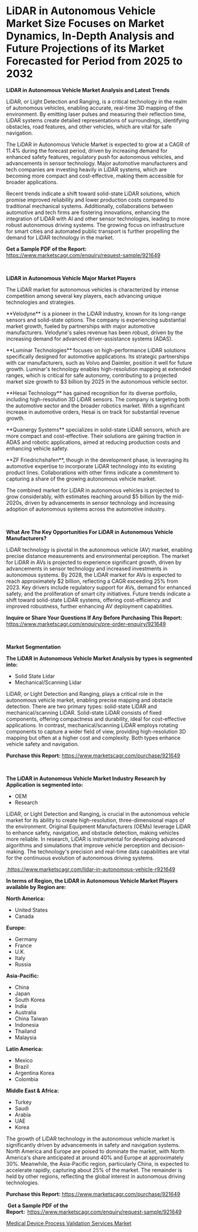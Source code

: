 <p><h1>LiDAR in Autonomous Vehicle Market Size Focuses on Market Dynamics, In-Depth Analysis and Future Projections of its Market Forecasted for Period from 2025 to 2032</h1></p><p><strong>LiDAR in Autonomous Vehicle Market Analysis and Latest Trends</strong></p>
<p><p>LiDAR, or Light Detection and Ranging, is a critical technology in the realm of autonomous vehicles, enabling accurate, real-time 3D mapping of the environment. By emitting laser pulses and measuring their reflection time, LiDAR systems create detailed representations of surroundings, identifying obstacles, road features, and other vehicles, which are vital for safe navigation.</p><p>The LiDAR in Autonomous Vehicle Market is expected to grow at a CAGR of 11.4% during the forecast period, driven by increasing demand for enhanced safety features, regulatory push for autonomous vehicles, and advancements in sensor technology. Major automotive manufacturers and tech companies are investing heavily in LiDAR systems, which are becoming more compact and cost-effective, making them accessible for broader applications.</p><p>Recent trends indicate a shift toward solid-state LiDAR solutions, which promise improved reliability and lower production costs compared to traditional mechanical systems. Additionally, collaborations between automotive and tech firms are fostering innovations, enhancing the integration of LiDAR with AI and other sensor technologies, leading to more robust autonomous driving systems. The growing focus on infrastructure for smart cities and automated public transport is further propelling the demand for LiDAR technology in the market.</p></p>
<p><strong>Get a Sample PDF of the Report:&nbsp;</strong> <a href="https://www.marketscagr.com/enquiry/request-sample/921649?utm_campaign=2012&utm_medium=2&utm_source=Github&utm_content=ia&utm_term=07032025&utm_id=lidar-in-autonomous-vehicle">https://www.marketscagr.com/enquiry/request-sample/921649</a></p>
<p>&nbsp;</p>
<p><strong>LiDAR in Autonomous Vehicle Major Market Players</strong></p>
<p><p>The LiDAR market for autonomous vehicles is characterized by intense competition among several key players, each advancing unique technologies and strategies.</p><p>**Velodyne** is a pioneer in the LiDAR industry, known for its long-range sensors and solid-state options. The company is experiencing substantial market growth, fueled by partnerships with major automotive manufacturers. Velodyne's sales revenue has been robust, driven by the increasing demand for advanced driver-assistance systems (ADAS).</p><p>**Luminar Technologies** focuses on high-performance LiDAR solutions specifically designed for automotive applications. Its strategic partnerships with car manufacturers, such as Volvo and Daimler, position it well for future growth. Luminar's technology enables high-resolution mapping at extended ranges, which is critical for safe autonomy, contributing to a projected market size growth to $3 billion by 2025 in the autonomous vehicle sector.</p><p>**Hesai Technology** has gained recognition for its diverse portfolio, including high-resolution 3D LiDAR sensors. The company is targeting both the automotive sector and the broader robotics market. With a significant increase in automotive orders, Hesai is on track for substantial revenue growth.</p><p>**Quanergy Systems** specializes in solid-state LiDAR sensors, which are more compact and cost-effective. Their solutions are gaining traction in ADAS and robotic applications, aimed at reducing production costs and enhancing vehicle safety.</p><p>**ZF Friedrichshafen**, though in the development phase, is leveraging its automotive expertise to incorporate LiDAR technology into its existing product lines. Collaborations with other firms indicate a commitment to capturing a share of the growing autonomous vehicle market.</p><p>The combined market for LiDAR in autonomous vehicles is projected to grow considerably, with estimates reaching around $5 billion by the mid-2020s, driven by advancements in sensor technology and increasing adoption of autonomous systems across the automotive industry.</p></p>
<p>&nbsp;</p>
<p><strong>What Are The Key Opportunities For LiDAR in Autonomous Vehicle Manufacturers?</strong></p>
<p><p>LiDAR technology is pivotal in the autonomous vehicle (AV) market, enabling precise distance measurements and environmental perception. The market for LiDAR in AVs is projected to experience significant growth, driven by advancements in sensor technology and increased investments in autonomous systems. By 2028, the LiDAR market for AVs is expected to reach approximately $2 billion, reflecting a CAGR exceeding 25% from 2023. Key drivers include regulatory support for AVs, demand for enhanced safety, and the proliferation of smart city initiatives. Future trends indicate a shift toward solid-state LiDAR systems, offering cost-efficiency and improved robustness, further enhancing AV deployment capabilities.</p></p>
<p><strong>Inquire or Share Your Questions If Any Before Purchasing This Report:</strong> <a href="https://www.marketscagr.com/enquiry/pre-order-enquiry/921649?utm_campaign=2012&utm_medium=2&utm_source=Github&utm_content=ia&utm_term=07032025&utm_id=lidar-in-autonomous-vehicle">https://www.marketscagr.com/enquiry/pre-order-enquiry/921649</a></p>
<p>&nbsp;</p>
<p><strong>Market Segmentation</strong></p>
<p><strong>The LiDAR in Autonomous Vehicle Market Analysis by types is segmented into:</strong></p>
<p><ul><li>Solid State Lidar</li><li>Mechanical/Scanning Lidar</li></ul></p>
<p><p>LiDAR, or Light Detection and Ranging, plays a critical role in the autonomous vehicle market, enabling precise mapping and obstacle detection. There are two primary types: solid-state LiDAR and mechanical/scanning LiDAR. Solid-state LiDAR consists of fixed components, offering compactness and durability, ideal for cost-effective applications. In contrast, mechanical/scanning LiDAR employs rotating components to capture a wider field of view, providing high-resolution 3D mapping but often at a higher cost and complexity. Both types enhance vehicle safety and navigation.</p></p>
<p><strong>Purchase this Report:&nbsp;</strong><a href="https://www.marketscagr.com/purchase/921649?utm_campaign=2012&utm_medium=2&utm_source=Github&utm_content=ia&utm_term=07032025&utm_id=lidar-in-autonomous-vehicle">https://www.marketscagr.com/purchase/921649</a></p>
<p>&nbsp;</p>
<p><strong>The LiDAR in Autonomous Vehicle Market Industry Research by Application is segmented into:</strong></p>
<p><ul><li>OEM</li><li>Research</li></ul></p>
<p><p>LiDAR, or Light Detection and Ranging, is crucial in the autonomous vehicle market for its ability to create high-resolution, three-dimensional maps of the environment. Original Equipment Manufacturers (OEMs) leverage LiDAR to enhance safety, navigation, and obstacle detection, making vehicles more reliable. In research, LiDAR is instrumental for developing advanced algorithms and simulations that improve vehicle perception and decision-making. The technology's precision and real-time data capabilities are vital for the continuous evolution of autonomous driving systems.</p></p>
<p><a href="https://www.marketscagr.com/lidar-in-autonomous-vehicle-r921649?utm_campaign=2012&utm_medium=2&utm_source=Github&utm_content=ia&utm_term=07032025&utm_id=lidar-in-autonomous-vehicle">&nbsp;https://www.marketscagr.com/lidar-in-autonomous-vehicle-r921649</a></p>
<p><strong>In terms of Region, the LiDAR in Autonomous Vehicle Market Players available by Region are:</strong></p>
<p>
    <p> <strong> North America: </strong>
        <ul>
            <li>United States</li>
            <li>Canada</li>
        </ul>
        </p> 
    <p> <strong> Europe: </strong>
        <ul>
            <li>Germany</li>
            <li>France</li>
            <li>U.K.</li>
            <li>Italy</li>
            <li>Russia</li>
        </ul>
        </p> 
    <p> <strong> Asia-Pacific: </strong>
        <ul>
            <li>China</li>
            <li>Japan</li>
            <li>South Korea</li>
            <li>India</li>
            <li>Australia</li>
            <li>China Taiwan</li>
            <li>Indonesia</li>
            <li>Thailand</li>
            <li>Malaysia</li>
        </ul>
        </p> 
    <p> <strong> Latin America: </strong>
        <ul>
            <li>Mexico</li>
            <li>Brazil</li>
            <li>Argentina Korea</li>
            <li>Colombia</li>
        </ul>
        </p> 
    <p> <strong> Middle East & Africa: </strong>
        <ul>
            <li>Turkey</li>
            <li>Saudi</li>
            <li>Arabia</li>
            <li>UAE</li>
            <li>Korea</li>
        </ul>
    </p>
    </p>
<p><p>The growth of LiDAR technology in the autonomous vehicle market is significantly driven by advancements in safety and navigation systems. North America and Europe are poised to dominate the market, with North America's share anticipated at around 40% and Europe at approximately 30%. Meanwhile, the Asia-Pacific region, particularly China, is expected to accelerate rapidly, capturing about 25% of the market. The remainder is held by other regions, reflecting the global interest in autonomous driving technologies.</p></p>
<p><strong>Purchase this Report: </strong><a href="https://www.marketscagr.com/purchase/921649?utm_campaign=2012&utm_medium=2&utm_source=Github&utm_content=ia&utm_term=07032025&utm_id=lidar-in-autonomous-vehicle">https://www.marketscagr.com/purchase/921649</a></p>
<p>&nbsp;<strong>Get a Sample PDF of the Report:&nbsp;&nbsp;</strong><a href="https://www.marketscagr.com/enquiry/request-sample/921649?utm_campaign=2012&utm_medium=2&utm_source=Github&utm_content=ia&utm_term=07032025&utm_id=lidar-in-autonomous-vehicle">https://www.marketscagr.com/enquiry/request-sample/921649</a></p>
<p><strong></strong></p>
<p><p><a href="https://github.com/ChiragRP21/Market-Research-Report-List-7/blob/main/medical-device-process-validation-services-market.md?utm_campaign=2012&utm_medium=2&utm_source=Github&utm_content=ia&utm_term=07032025&utm_id=lidar-in-autonomous-vehicle">Medical Device Process Validation Services Market</a></p></p>